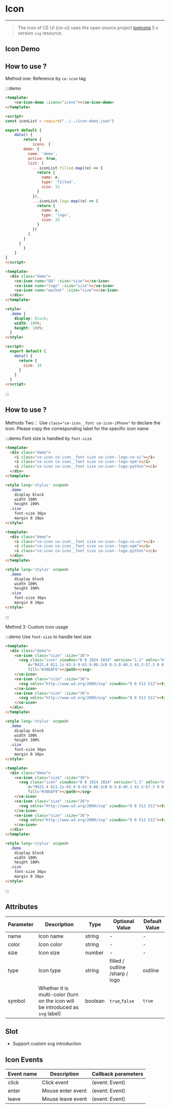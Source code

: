 # Icon

<!-- {.md} -->

---

<!-- {.md} -->
> The icon of CE UI (ce-ui) uses the open source project [ionicons](https://ionicons.com/) 5.x version `svg` resource.

## Icon Demo

<!-- {.md} -->

<ce-icon-demo></ce-icon-demo>

## How to use ?

<!-- {.md} -->

Method one:
Reference by <!-- {.md} -->`ce-icon` tag

:::demo

```html
<template>
	<ce-icon-demo :icons="icons"></ce-icon-demo>
</template>

<script>
const iconList = require("../../icon-demo.json")

export default {
	data() {
		return {
			icons: {
        demo: {
          name: 'demo',
          active: true,
          list: [
            ...iconList.filled.map((e) => {
              return {
                name: e,
                type: 'filled',
                size: 32
              }
            }),
            ...iconList.logo.map((e) => {
              return {
                name: e,
                type: 'logo',
                size: 32
              }
            })
          ]
        }
      }
		}
	}
}
</script>
```

```html
<template>
  <div class="demo">
    <ce-icon name="QQ" :size="size"></ce-icon>
    <ce-icon name="logo" :size="size"></ce-icon>
    <ce-icon name="wechat" :size="size"></ce-icon>
  </div>
</template>

<style>
  .demo {
    display: block;
    width: 100%;
    height: 100%;
  }
</style>

<script>
  export default {
    data() {
      return {
        size: 16
      }
    }
  }
</script>
```

:::

## How to use ?

<!-- {.md} -->

Methods Two：<!-- {.md} -->
Use <!-- {.md} -->`class="ce-icon__font ce-icon-iPhone"` to declare the icon. Please copy the corresponding label for the specific icon name

:::demo Font size is handled by `font-size`

```html
<template>
  <div class="demo">
    <i class="ce-icon ce-icon__font size ce-icon--logo-ce-ui"></i>
    <i class="ce-icon ce-icon__font size ce-icon--logo-npm"></i>
    <i class="ce-icon ce-icon__font size ce-icon--logo-python"></i>
  </div>
</template>

<style lang='stylus' scoped>
  .demo
    display block
    width 100%
    height 100%
  .size
    font-size 36px
    margin 0 10px
</style>
```

```html
<template>
  <div class="demo">
    <i class="ce-icon ce-icon__font size ce-icon--logo-ce-ui"></i>
    <i class="ce-icon ce-icon__font size ce-icon--logo-npm"></i>
    <i class="ce-icon ce-icon__font size ce-icon--logo-python"></i>
  </div>
</template>

<style lang='stylus' scoped>
  .demo
    display block
    width 100%
    height 100%
  .size
    font-size 36px
    margin 0 10px
</style>
```

:::
<!-- {.md} -->

Method 3: <!-- {.md} -->
Custom icon usage

:::demo Use `font-size` to handle text size

```html
<template>
  <div class="demo">
    <ce-icon class="size" :size="36">
      <svg class="icon" viewBox="0 0 1024 1024" version="1.1" xmlns="http://www.w3.org/2000/svg"><path
          d="M421.4 611.1s-63.9 0-63.9-80.2c0 0-3.8-40.1 43.3-57.3 0 0 0-47.8 43.3-36.3 0 0-1.9-72.6 69.6-80.2s84.6 51.6 84.6 51.6 86.5-40.1 112.8 61.1c0 0 1.9 15.3 28.2 5.7 26.3-9.6 26.3-84.1-77.1-177.7-111.3-87.3-265.5-22.1-304.8 24.8-33.5 34-137.7 193.1-0.8 332.9 52 53.1 124.2 81.4 198 79.7 0.7 0 1.5 0 2.2-0.1 70.9-1.8 192.7-21.5 350.1 171.9 6.8 8.4 1 21.1-9.7 21.1l-402.5-8.9s-127 3.1-240.7-90.4C139.2 720 60.2 597.7 116.7 353.2c85.2-249.5 360.2-368.6 595.3-231s215.9 411.4 215.5 429.7c0 0 9.4 63-65.8 63s-440.3-3.8-440.3-3.8z"
          fill="#30EAF9"></path></svg>
    </ce-icon>
    <ce-icon class="size" :size="36">
      <svg xmlns="http://www.w3.org/2000/svg" viewBox="0 0 512 512"><title>ionicons-v5_logos</title><path d="M48.48,378.73a300.52,300.52,0,0,0,152.89,95.92,262.57,262.57,0,0,0,159.3-17.25,225.52,225.52,0,0,0,66.79-47,6.36,6.36,0,0,0-2-8.53,11.76,11.76,0,0,0-8-.05,401.92,401.92,0,0,1-116.55,39.34,358.13,358.13,0,0,1-127.29-8.83,446.73,446.73,0,0,1-119.1-60.49,5,5,0,0,0-6.06,6.9Z"/><path d="M387.15,388.44a168.11,168.11,0,0,1,48.94-2.23l.67.13a10,10,0,0,1,7.37,12.05A204.71,204.71,0,0,1,429,444.47a2.55,2.55,0,0,0,1.66,3.18,2.51,2.51,0,0,0,2.23-.37A83.31,83.31,0,0,0,464,382.86a12.44,12.44,0,0,0-10.22-13.22A95.75,95.75,0,0,0,384.91,384a2.55,2.55,0,0,0-.57,3.55A2.52,2.52,0,0,0,387.15,388.44Z"/><path d="M304.24,324.92a164,164,0,0,1-28.92,25.3A135.16,135.16,0,0,1,208.63,369a99.49,99.49,0,0,1-57.49-19.85,97.25,97.25,0,0,1-27.36-100.28,112.35,112.35,0,0,1,65.3-69.06,367.67,367.67,0,0,1,104.7-15.55V127A37.82,37.82,0,0,0,261,94.72a59.9,59.9,0,0,0-31.17,4.08,48.89,48.89,0,0,0-27.13,34.67,12,12,0,0,1-12.58,6.72l-50.9-4.5a11.38,11.38,0,0,1-8.38-10.16,103.66,103.66,0,0,1,36.61-63.45A143.86,143.86,0,0,1,257.85,32a146.24,146.24,0,0,1,84.27,27.67,86.82,86.82,0,0,1,30.7,70.22V258.8a84.46,84.46,0,0,0,8,31.28l15.87,23.23a13,13,0,0,1,0,11.23L349.7,364.25a12.5,12.5,0,0,1-12.68-.44A244.84,244.84,0,0,1,304.24,324.92Zm-10.6-116.83a257.68,257.68,0,0,0-44,2.89A63,63,0,0,0,208,242.54a63,63,0,0,0,3.07,54,40.6,40.6,0,0,0,47.11,12.19,78.61,78.61,0,0,0,35.46-55.58V208.09"/></svg>
    </ce-icon>
    <ce-icon class="size" :size="36">
      <svg xmlns="http://www.w3.org/2000/svg" viewBox="0 0 512 512"><title>ionicons-v5_logos</title><path d="M188.8,255.93A67.2,67.2,0,1,0,256,188.75,67.38,67.38,0,0,0,188.8,255.93Z"/><path d="M476.75,217.79s0,0,0,.05a206.63,206.63,0,0,0-7-28.84h-.11a202.16,202.16,0,0,1,7.07,29h0a203.5,203.5,0,0,0-7.07-29H314.24c19.05,17,31.36,40.17,31.36,67.05a86.55,86.55,0,0,1-12.31,44.73L231,478.45a2.44,2.44,0,0,1,0,.27V479h0v-.26A224,224,0,0,0,256,480c6.84,0,13.61-.39,20.3-1a222.91,222.91,0,0,0,29.78-4.74C405.68,451.52,480,362.4,480,255.94A225.25,225.25,0,0,0,476.75,217.79Z"/><path d="M256,345.5c-33.6,0-61.6-17.91-77.29-44.79L76,123.05l-.14-.24A224,224,0,0,0,207.4,474.55l0-.05,77.69-134.6A84.13,84.13,0,0,1,256,345.5Z"/><path d="M91.29,104.57l77.35,133.25A89.19,89.19,0,0,1,256,166H461.17a246.51,246.51,0,0,0-25.78-43.94l.12.08A245.26,245.26,0,0,1,461.17,166h.17a245.91,245.91,0,0,0-25.66-44,2.63,2.63,0,0,1-.35-.26A223.93,223.93,0,0,0,91.14,104.34l.14.24Z"/></svg>
    </ce-icon>
  </div>
</template>

<style lang='stylus' scoped>
  .demo
    display block
    width 100%
    height 100%
  .size
    font-size 36px
    margin 0 10px
</style>
```

```html
<template>
  <div class="demo">
    <ce-icon class="size" :size="36">
      <svg class="icon" viewBox="0 0 1024 1024" version="1.1" xmlns="http://www.w3.org/2000/svg"><path
          d="M421.4 611.1s-63.9 0-63.9-80.2c0 0-3.8-40.1 43.3-57.3 0 0 0-47.8 43.3-36.3 0 0-1.9-72.6 69.6-80.2s84.6 51.6 84.6 51.6 86.5-40.1 112.8 61.1c0 0 1.9 15.3 28.2 5.7 26.3-9.6 26.3-84.1-77.1-177.7-111.3-87.3-265.5-22.1-304.8 24.8-33.5 34-137.7 193.1-0.8 332.9 52 53.1 124.2 81.4 198 79.7 0.7 0 1.5 0 2.2-0.1 70.9-1.8 192.7-21.5 350.1 171.9 6.8 8.4 1 21.1-9.7 21.1l-402.5-8.9s-127 3.1-240.7-90.4C139.2 720 60.2 597.7 116.7 353.2c85.2-249.5 360.2-368.6 595.3-231s215.9 411.4 215.5 429.7c0 0 9.4 63-65.8 63s-440.3-3.8-440.3-3.8z"
          fill="#30EAF9"></path></svg>
    </ce-icon>
    <ce-icon class="size" :size="36">
      <svg xmlns="http://www.w3.org/2000/svg" viewBox="0 0 512 512"><title>ionicons-v5_logos</title><path d="M48.48,378.73a300.52,300.52,0,0,0,152.89,95.92,262.57,262.57,0,0,0,159.3-17.25,225.52,225.52,0,0,0,66.79-47,6.36,6.36,0,0,0-2-8.53,11.76,11.76,0,0,0-8-.05,401.92,401.92,0,0,1-116.55,39.34,358.13,358.13,0,0,1-127.29-8.83,446.73,446.73,0,0,1-119.1-60.49,5,5,0,0,0-6.06,6.9Z"/><path d="M387.15,388.44a168.11,168.11,0,0,1,48.94-2.23l.67.13a10,10,0,0,1,7.37,12.05A204.71,204.71,0,0,1,429,444.47a2.55,2.55,0,0,0,1.66,3.18,2.51,2.51,0,0,0,2.23-.37A83.31,83.31,0,0,0,464,382.86a12.44,12.44,0,0,0-10.22-13.22A95.75,95.75,0,0,0,384.91,384a2.55,2.55,0,0,0-.57,3.55A2.52,2.52,0,0,0,387.15,388.44Z"/><path d="M304.24,324.92a164,164,0,0,1-28.92,25.3A135.16,135.16,0,0,1,208.63,369a99.49,99.49,0,0,1-57.49-19.85,97.25,97.25,0,0,1-27.36-100.28,112.35,112.35,0,0,1,65.3-69.06,367.67,367.67,0,0,1,104.7-15.55V127A37.82,37.82,0,0,0,261,94.72a59.9,59.9,0,0,0-31.17,4.08,48.89,48.89,0,0,0-27.13,34.67,12,12,0,0,1-12.58,6.72l-50.9-4.5a11.38,11.38,0,0,1-8.38-10.16,103.66,103.66,0,0,1,36.61-63.45A143.86,143.86,0,0,1,257.85,32a146.24,146.24,0,0,1,84.27,27.67,86.82,86.82,0,0,1,30.7,70.22V258.8a84.46,84.46,0,0,0,8,31.28l15.87,23.23a13,13,0,0,1,0,11.23L349.7,364.25a12.5,12.5,0,0,1-12.68-.44A244.84,244.84,0,0,1,304.24,324.92Zm-10.6-116.83a257.68,257.68,0,0,0-44,2.89A63,63,0,0,0,208,242.54a63,63,0,0,0,3.07,54,40.6,40.6,0,0,0,47.11,12.19,78.61,78.61,0,0,0,35.46-55.58V208.09"/></svg>
    </ce-icon>
    <ce-icon class="size" :size="36">
      <svg xmlns="http://www.w3.org/2000/svg" viewBox="0 0 512 512"><title>ionicons-v5_logos</title><path d="M188.8,255.93A67.2,67.2,0,1,0,256,188.75,67.38,67.38,0,0,0,188.8,255.93Z"/><path d="M476.75,217.79s0,0,0,.05a206.63,206.63,0,0,0-7-28.84h-.11a202.16,202.16,0,0,1,7.07,29h0a203.5,203.5,0,0,0-7.07-29H314.24c19.05,17,31.36,40.17,31.36,67.05a86.55,86.55,0,0,1-12.31,44.73L231,478.45a2.44,2.44,0,0,1,0,.27V479h0v-.26A224,224,0,0,0,256,480c6.84,0,13.61-.39,20.3-1a222.91,222.91,0,0,0,29.78-4.74C405.68,451.52,480,362.4,480,255.94A225.25,225.25,0,0,0,476.75,217.79Z"/><path d="M256,345.5c-33.6,0-61.6-17.91-77.29-44.79L76,123.05l-.14-.24A224,224,0,0,0,207.4,474.55l0-.05,77.69-134.6A84.13,84.13,0,0,1,256,345.5Z"/><path d="M91.29,104.57l77.35,133.25A89.19,89.19,0,0,1,256,166H461.17a246.51,246.51,0,0,0-25.78-43.94l.12.08A245.26,245.26,0,0,1,461.17,166h.17a245.91,245.91,0,0,0-25.66-44,2.63,2.63,0,0,1-.35-.26A223.93,223.93,0,0,0,91.14,104.34l.14.24Z"/></svg>
    </ce-icon>
  </div>
</template>

<style lang='stylus' scoped>
  .demo
    display block
    width 100%
    height 100%
  .size
    font-size 36px
    margin 0 10px
</style>
```

:::

## Attributes

<!-- {.md} -->

| Parameter | Description                                                                    | Type    | Optional Value                 | Default Value |
|-----------|--------------------------------------------------------------------------------|---------|--------------------------------|---------------|
| name      | Icon name                                                                      | string  | -                              | -             |
| color     | Icon color                                                                     | string  | -                              | -             |
| size      | Icon size                                                                      | number  | -                              | -             |
| type      | Icon type                                                                      | string  | filled / outline /sharp / logo | outline       |
| symbol    | Whether it is multi-color (turn on the icon will be introduced as `svg` label) | boolean | `true`,`false`                 | `true`        |

## Slot

- Support custom svg introduction

## Icon Events

<!-- {.md} -->

| Event name | Description       | Callback parameters |
|------------|-------------------|---------------------|
| click      | Click event       | (event: Event)      |
| enter      | Mouse enter event | (event: Event)      |
| leave      | Mouse leave event | (event: Event)      |
